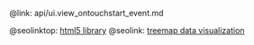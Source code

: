 @link: api/ui.view_ontouchstart_event.md

@seolinktop: [html5 library](https://webix.com)
@seolink: [treemap data visualization](https://webix.com/widget/treemap/)
